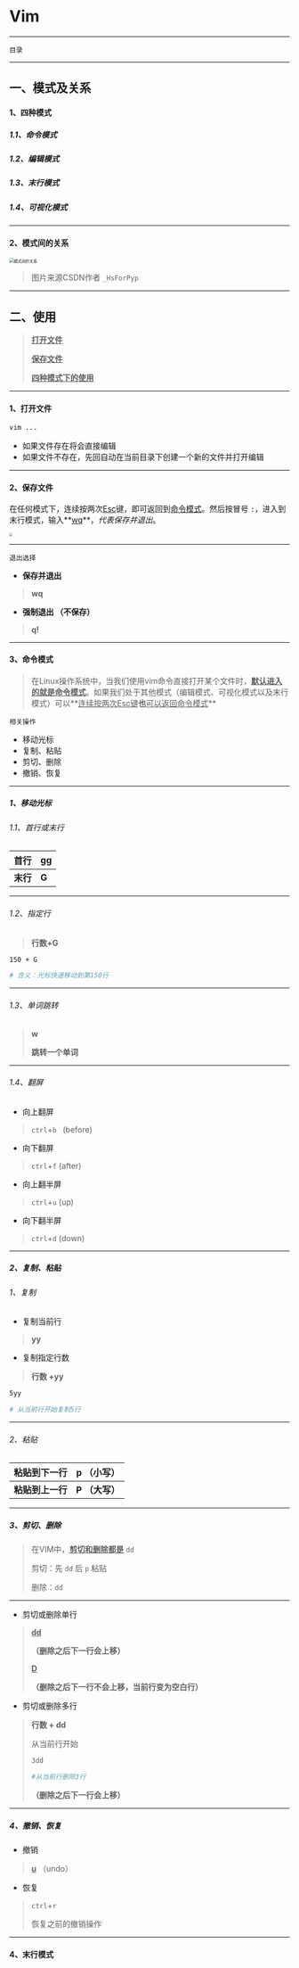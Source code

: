 # Vim

---

`目录`

---

## 一、模式及关系

#### 1、四种模式

##### 1.1、命令模式 

##### 1.2、编辑模式

##### 1.3、末行模式

##### 1.4、可视化模式

---

#### 2、模式间的关系

<img src="https://pic.imgdb.cn/item/63117e8616f2c2beb1d01d6f.jpg" alt="模式间的关系" style="zoom: 50%;" />

> 图片来源CSDN作者 `_HsForPyp`

---



## 二、使用

> <u>**打开文件**</u>
>
> <u>**保存文件**</u>
>
> <u>**四种模式下的使用**</u>

---

#### 1、打开文件

```bash
vim ...
```

- 如果文件存在将会直接编辑
- 如果文件不存在，先回自动在当前目录下创建一个新的文件并打开编辑

---

#### 2、保存文件

在任何模式下，连续按两次<u>Esc</u>键，即可返回到<u>命令模式</u>。然后按冒号 `:`，进入到末行模式，输入**<u>wq</u>**，*代表保存并退出*。

<img src="https://pic.imgdb.cn/item/63118aef16f2c2beb1d77f65.png" style="zoom: 33%;" />

---

`退出选择`

- **保存并退出**

> **wq**

- **强制退出 （不保存）**

> **q!**

---

#### 3、命令模式

> 在Linux操作系统中，当我们使用vim命令直接打开某个文件时，**<u>默认进入的就是命令模式</u>**。如果我们处于其他模式（编辑模式、可视化模式以及末行模式）可以**<u>连续按两次Esc键</u>**也**<u>可以返回命令模式</u>**

`相关操作`

- 移动光标
- 复制、粘贴
- 剪切、删除
- 撤销、恢复

---

##### 1、移动光标

###### 1.1、首行或末行

| 首行     | gg    |
| -------- | ----- |
| **末行** | **G** |

---

###### 1.2、指定行

> **行数+G**

```bash
150 + G

# 含义：光标快速移动到第150行
```

---

###### 1.3、单词跳转

> **w**
>
> **跳转一个单词**

---

###### 1.4、翻屏

- 向上翻屏

> `ctrl`+`b ` (before)

- 向下翻屏

> `ctrl`+`f` (after)

- 向上翻半屏

> `ctrl`+`u` (up)

- 向下翻半屏

> `ctrl`+`d` (down)

---



##### 2、复制、粘贴

###### 1、复制

- 复制当前行

> **yy**

- 复制指定行数

> **行数 +yy**

```bash
5yy

# 从当前行开始复制5行
```

---

###### 2、粘贴

| 粘贴到下一行     | **p （小写）** |
| ---------------- | -------------- |
| **粘贴到上一行** | **P （大写）** |

---



##### 3、剪切、删除

> 在VIM中，**<u>剪切和删除都是</u>** `dd`
>
> 剪切：先 `dd` 后 `p` 粘贴
>
> 删除：`dd`

---

- 剪切或删除单行

> <u>**dd**</u>
>
> **（删除之后下一行会上移）**
>
> **<u>D</u>**
>
> **（删除之后下一行不会上移，当前行变为空白行）**

- 剪切或删除多行

> **行数 + dd**
>
> 从当前行开始
>
> ```bash
> 3dd
> 
> #从当前行删除3行
> ```
>
> **（删除之后下一行会上移）**

---



##### 4、撤销、恢复

- 撤销

> **<u>u</u>** （undo）

- 恢复

> `ctrl`+`r`
>
> 恢复之前的撤销操作

---



#### 4、末行模式

